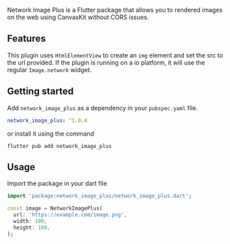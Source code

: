 <!--
This README describes the package. If you publish this package to pub.dev,
this README's contents appear on the landing page for your package.

For information about how to write a good package README, see the guide for
[writing package pages](https://dart.dev/guides/libraries/writing-package-pages).

For general information about developing packages, see the Dart guide for
[creating packages](https://dart.dev/guides/libraries/create-library-packages)
and the Flutter guide for
[developing packages and plugins](https://flutter.dev/developing-packages).
-->

Network Image Plus is a Flutter package that allows you to rendered images on the web using CanvasKit without CORS issues.

## Features

This plugin uses `HtmlElementView` to create an `img` element and set the src to the url provided.
If the plugin is running on a io platform, it will use the regular `Image.network` widget.

## Getting started

Add `network_image_plus` as a dependency in your `pubspec.yaml` file.
```yaml
network_image_plus: ^1.0.4
```
or install it using the command
```shell
flutter pub add network_image_plus
```

## Usage

Import the package in your dart file

```dart
import 'package:network_image_plus/network_image_plus.dart';

const image = NetworkImagePlus(
  url: 'https://example.com/image.png',
  width: 100,
  height: 100,
);
```
